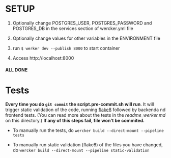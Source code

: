 # SETUP #

1. Optionally change POSTGRES_USER, POSTGRES_PASSWORD and POSTGRES_DB in the services section of wercker.yml file

2. Optionally change values for other variables in the ENVIRONMENT file

3. run `$ werker dev --publish 8000` to start container

4. Access http://localhost:8000

#### ALL DONE ####

# Tests

**Every time  you do `git commit` the script.pre-commit.sh will run**.
It will trigger static validation of the code, running [flake8](https://flake8.readthedocs.io/en/latest/) followed by backenda nd frontend tests. (You can read more about the tests in the *readme_werker.md* on this directory.) 
**If any of this steps fail, file won't be commited.**

* To manually run the tests, do `wercker build --direct-mount --pipeline tests`

* To  manually run static validation (flake8) of the files you have changed, do `wercker build --direct-mount --pipeline static-validation`


